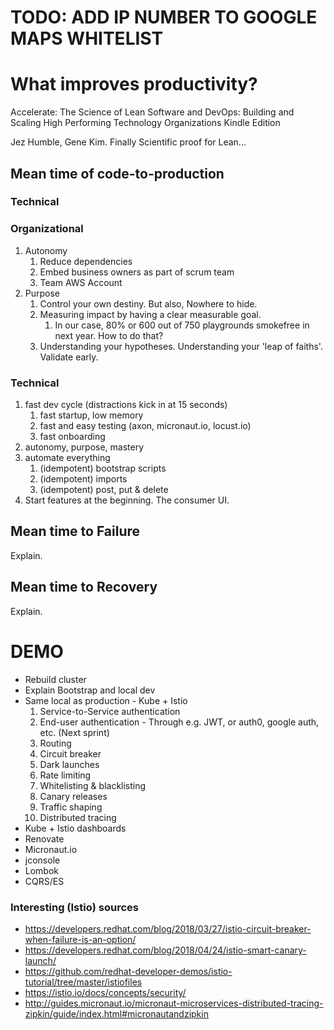 # TODO: ADD IP NUMBER TO GOOGLE MAPS WHITELIST

# What improves productivity?

Accelerate: The Science of Lean Software and DevOps: Building and Scaling High Performing Technology Organizations Kindle Edition

Jez Humble, Gene Kim. Finally Scientific proof for Lean...

## Mean time of code-to-production 

### Technical

### Organizational

1. Autonomy
    1. Reduce dependencies
    1. Embed business owners as part of scrum team
    1. Team AWS Account
1. Purpose
    1. Control your own destiny. But also, Nowhere to hide.
    1. Measuring impact by having a clear measurable goal. 
        1. In our case, 80% or 600 out of 750 playgrounds smokefree in next year. How to do that?
    1. Understanding your hypotheses. Understanding your 'leap of faiths'. Validate early.
    

### Technical
1. fast dev cycle (distractions kick in at 15 seconds)
    1. fast startup, low memory
    1. fast and easy testing (axon, micronaut.io, locust.io)
    1. fast onboarding
1. autonomy, purpose, mastery
1. automate everything
    1. (idempotent) bootstrap scripts
    1. (idempotent) imports
    1. (idempotent) post, put & delete
1. Start features at the beginning. The consumer UI.

## Mean time to Failure
Explain.

## Mean time to Recovery
Explain.


# DEMO
- Rebuild cluster
- Explain Bootstrap and local dev
- Same local as production - Kube + Istio
    1. Service-to-Service authentication
    1. End-user authentication - Through e.g. JWT, or auth0, google auth, etc. (Next sprint) 
    1. Routing
    1. Circuit breaker
    1. Dark launches 
    1. Rate limiting 
    1. Whitelisting & blacklisting
    1. Canary releases
    1. Traffic shaping
    1. Distributed tracing
- Kube + Istio dashboards
- Renovate
- Micronaut.io
- jconsole
- Lombok
- CQRS/ES


### Interesting (Istio) sources

- https://developers.redhat.com/blog/2018/03/27/istio-circuit-breaker-when-failure-is-an-option/
- https://developers.redhat.com/blog/2018/04/24/istio-smart-canary-launch/
- https://github.com/redhat-developer-demos/istio-tutorial/tree/master/istiofiles
- https://istio.io/docs/concepts/security/
- http://guides.micronaut.io/micronaut-microservices-distributed-tracing-zipkin/guide/index.html#micronautandzipkin
